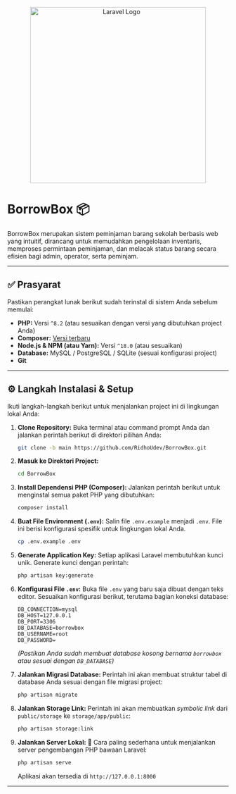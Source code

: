 <p align="center">
  <a href="https://laravel.com" target="_blank">
    <img src="https://raw.githubusercontent.com/laravel/art/master/logo-lockup/5%20SVG/2%20CMYK/1%20Full%20Color/laravel-logolockup-cmyk-red.svg" width="400" alt="Laravel Logo">
  </a>
</p>

# BorrowBox 📦

BorrowBox merupakan sistem peminjaman barang sekolah berbasis web yang intuitif, dirancang untuk memudahkan pengelolaan inventaris, memproses permintaan peminjaman, dan melacak status barang secara efisien bagi admin, operator, serta peminjam.

---

## ✅ Prasyarat

Pastikan perangkat lunak berikut sudah terinstal di sistem Anda sebelum memulai:

* **PHP:** Versi `^8.2` (atau sesuaikan dengan versi yang dibutuhkan project Anda)
* **Composer:** [Versi terbaru](https://getcomposer.org/)
* **Node.js & NPM (atau Yarn):** Versi `^18.0` (atau sesuaikan)
* **Database:** MySQL / PostgreSQL / SQLite (sesuai konfigurasi project)
* **Git**

---

## ⚙️ Langkah Instalasi & Setup

Ikuti langkah-langkah berikut untuk menjalankan project ini di lingkungan lokal Anda:

1.  **Clone Repository:**
    Buka terminal atau command prompt Anda dan jalankan perintah berikut di direktori pilihan Anda:
    ```bash
    git clone -b main https://github.com/RidhoUdev/BorrowBox.git
    ```

2.  **Masuk ke Direktori Project:**
    ```bash
    cd BorrowBox
    ```

3.  **Install Dependensi PHP (Composer):**
    Jalankan perintah berikut untuk menginstal semua paket PHP yang dibutuhkan:
    ```bash
    composer install
    ```

4.  **Buat File Environment (`.env`):**
    Salin file `.env.example` menjadi `.env`. File ini berisi konfigurasi spesifik untuk lingkungan lokal Anda.
    ```bash
    cp .env.example .env
    ```

5.  **Generate Application Key:**
    Setiap aplikasi Laravel membutuhkan kunci unik. Generate kunci dengan perintah:
    ```bash
    php artisan key:generate
    ```

6.  **Konfigurasi File `.env`:**
    Buka file `.env` yang baru saja dibuat dengan teks editor. Sesuaikan konfigurasi berikut, terutama bagian koneksi database:
    ```dotenv
    DB_CONNECTION=mysql
    DB_HOST=127.0.0.1
    DB_PORT=3306
    DB_DATABASE=borrowbox
    DB_USERNAME=root
    DB_PASSWORD=
    ```
    *(Pastikan Anda sudah membuat database kosong bernama `borrowbox` atau sesuai dengan `DB_DATABASE`)*

7.  **Jalankan Migrasi Database:**
    Perintah ini akan membuat struktur tabel di database Anda sesuai dengan file migrasi project:
    ```bash
    php artisan migrate
    ```

8.  **Jalankan Storage Link:**
    Perintah ini akan membuatkan *symbolic link* dari `public/storage` ke `storage/app/public`:
    ```bash
    php artisan storage:link
    ```

9.  **Jalankan Server Lokal:** 🚀
    Cara paling sederhana untuk menjalankan server pengembangan PHP bawaan Laravel:
    ```bash
    php artisan serve
    ```
    Aplikasi akan tersedia di `http://127.0.0.1:8000`

---
